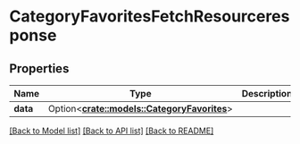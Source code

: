 # CategoryFavoritesFetchResourceresponse

## Properties

Name | Type | Description | Notes
------------ | ------------- | ------------- | -------------
**data** | Option<[**crate::models::CategoryFavorites**](categoryFavorites.md)> |  | [optional]

[[Back to Model list]](../README.md#documentation-for-models) [[Back to API list]](../README.md#documentation-for-api-endpoints) [[Back to README]](../README.md)


